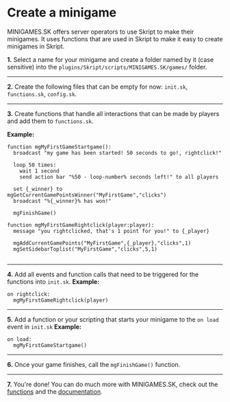 # Create a minigame
MINIGAMES.SK offers server operators to use Skript to make their minigames.
It uses functions that are used in Skript to make it easy to create minigames in Skript.


**1.** Select a name for your minigame and create a folder named by it (case sensitive) into the `plugins/Skript/scripts/MINIGAMES.SK/games/` folder.

---

**2.** Create the following files that can be empty for now: `init.sk`, `functions.sk`, `config.sk`.

---

**3.** Create functions that handle all interactions that can be made by players and add them to `functions.sk`.

**Example:**

```
function mgMyFirstGameStartgame():
  broadcast "my game has been started! 50 seconds to go!, rightclick!"
  
  loop 50 times:
    wait 1 second
    send action bar "%50 - loop-number% seconds left!" to all players

  set {_winner} to mgGetCurrentGamePointsWinner("MyFirstGame","clicks") 
  broadcast "%{_winner}% has won!"

  mgFinishGame()

function mgMyFirstGameRightclick(player:player):
  message "you rightclicked, that's 1 point for you!" to {_player}
  
  mgAddCurrentGamePoints("MyFirstGame",{_player},"clicks",1)
  mgSetSidebarToplist("MyFirstGame","clicks",5,1)
  
```

---

**4.** Add all events and function calls that need to be triggered for the functions into `init.sk`.
**Example:**
```
on rightclick:
  mgMyFirstGameRightclick(player)
```

---

**5.** Add a function or your scripting that starts your minigame to the `on load` event in `init.sk`
**Example:**
```
on load:
  mgMyFirstGameStartgame()
```

---

**6.** Once your game finishes, call the `mgFinishGame()` function. 

---

**7.** You're done! You can do much more with MINIGAMES.SK, check out the [functions](functions.md) and the [documentation](index.md).
